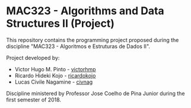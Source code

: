 # MAC323 - Algorithms and Data Structures II (Project)

This repository contains the programming project proposed during the discipline "MAC323 - Algoritmos e Estruturas de Dados II".

Project developed by:

- Victor Hugo M. Pinto - [victorhmp](https://github.com/victorhmp)
- Ricardo Hideki Kojo - [ricardokojo](https://github.com/ricardokojo)
- Lucas Civile Nagamine - [civnag](https://github.com/civnag)

Discipline ministered by Professor Jose Coelho de Pina Junior during the first semester of 2018.
